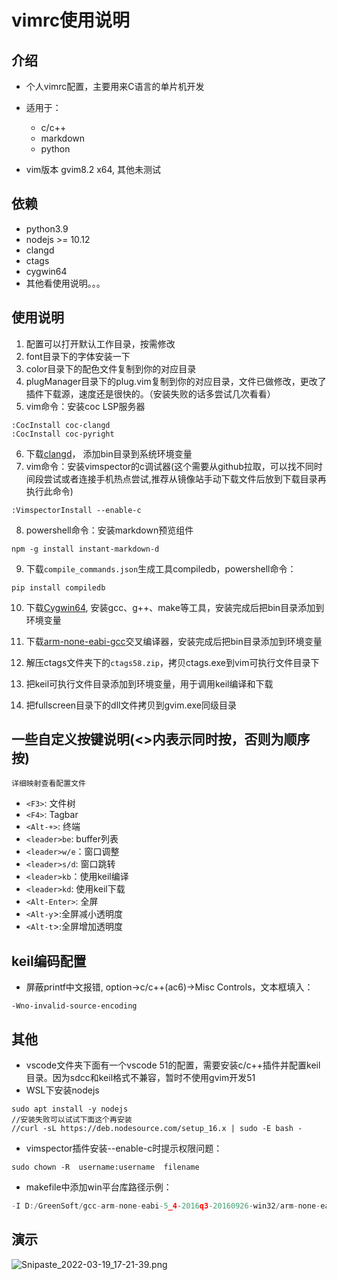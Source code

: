 # vimrc使用说明

## 介绍
- 个人vimrc配置，主要用来C语言的单片机开发
- 适用于：
	- c/c++
	- markdown
	- python 

- vim版本
gvim8.2 x64, 其他未测试

## 依赖

- python3.9
- nodejs >= 10.12
- clangd
- ctags
- cygwin64
- 其他看使用说明。。。

## 使用说明
1.  配置可以打开默认工作目录，按需修改
2.  font目录下的字体安装一下
3.  color目录下的配色文件复制到你的对应目录
4.  plugManager目录下的plug.vim复制到你的对应目录，文件已做修改，更改了插件下载源，速度还是很快的。（安装失败的话多尝试几次看看）
5.  vim命令：安装coc LSP服务器
```
:CocInstall coc-clangd
:CocInstall coc-pyright
```
6.  下载[clangd](https://clangd.llvm.org/)， 添加bin目录到系统环境变量
7.  vim命令：安装vimspector的c调试器(这个需要从github拉取，可以找不同时间段尝试或者连接手机热点尝试,推荐从镜像站手动下载文件后放到下载目录再执行此命令)
```
:VimspectorInstall --enable-c 
```
8. powershell命令：安装markdown预览组件
```
npm -g install instant-markdown-d
```
9. 下载`compile_commands.json`生成工具compiledb，powershell命令：
```shell
pip install compiledb 
```
10. 下载[Cygwin64](https://cygwin.com/index.html), 安装gcc、g++、make等工具，安装完成后把bin目录添加到环境变量

11. 下载[arm-none-eabi-gcc](https://developer.arm.com/tools-and-software/open-source-software/developer-tools/gnu-toolchain/gnu-rm/downloads)交叉编译器，安装完成后把bin目录添加到环境变量

12. 解压ctags文件夹下的`ctags58.zip`，拷贝ctags.exe到vim可执行文件目录下

13. 把keil可执行文件目录添加到环境变量，用于调用keil编译和下载

14. 把fullscreen目录下的dll文件拷贝到gvim.exe同级目录

## 一些自定义按键说明(<>内表示同时按，否则为顺序按)
	详细映射查看配置文件
- `<F3>`: 文件树
- `<F4>`: Tagbar
- `<Alt-+>`: 终端
- `<leader>be`: buffer列表
- `<leader>w/e`：窗口调整
- `<leader>s/d`: 窗口跳转
- `<leader>kb`：使用keil编译
- `<leader>kd`: 使用keil下载
- `<Alt-Enter>`: 全屏
- `<Alt-y`>:全屏减小透明度
- `<Alt-t`>:全屏增加透明度

## keil编码配置
- 屏蔽printf中文报错, option->c/c++(ac6)->Misc Controls，文本框填入：
```
-Wno-invalid-source-encoding
```

## 其他
- vscode文件夹下面有一个vscode 51的配置，需要安装c/c++插件并配置keil目录。因为sdcc和keil格式不兼容，暂时不使用gvim开发51
- WSL下安装nodejs
```
sudo apt install -y nodejs
//安装失败可以试试下面这个再安装
//curl -sL https://deb.nodesource.com/setup_16.x | sudo -E bash -
```
- vimspector插件安装--enable-c时提示权限问题：
```
sudo chown -R  username:username  filename
```
- makefile中添加win平台库路径示例：
```c
-I D:/GreenSoft/gcc-arm-none-eabi-5_4-2016q3-20160926-win32/arm-none-eabi/include
```
## 演示
<img src="https://www.z4a.net/images/2022/03/19/Snipaste_2022-03-19_17-21-39.png" alt="Snipaste_2022-03-19_17-21-39.png" border="0" />




















